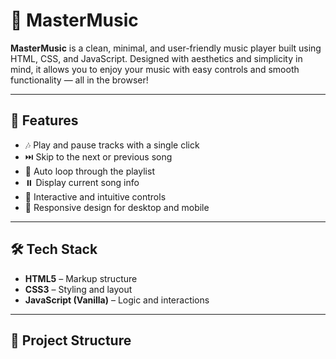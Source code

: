# 🎵 MasterMusic

**MasterMusic** is a clean, minimal, and user-friendly music player built using HTML, CSS, and JavaScript. Designed with aesthetics and simplicity in mind, it allows you to enjoy your music with easy controls and smooth functionality — all in the browser!

---

## 🚀 Features

- 🎶 Play and pause tracks with a single click
- ⏭️ Skip to the next or previous song
- 🔁 Auto loop through the playlist
- ⏸️ Display current song info
- 🧭 Interactive and intuitive controls
- 📱 Responsive design for desktop and mobile

---

## 🛠️ Tech Stack

- **HTML5** – Markup structure
- **CSS3** – Styling and layout
- **JavaScript (Vanilla)** – Logic and interactions

---

## 📂 Project Structure

